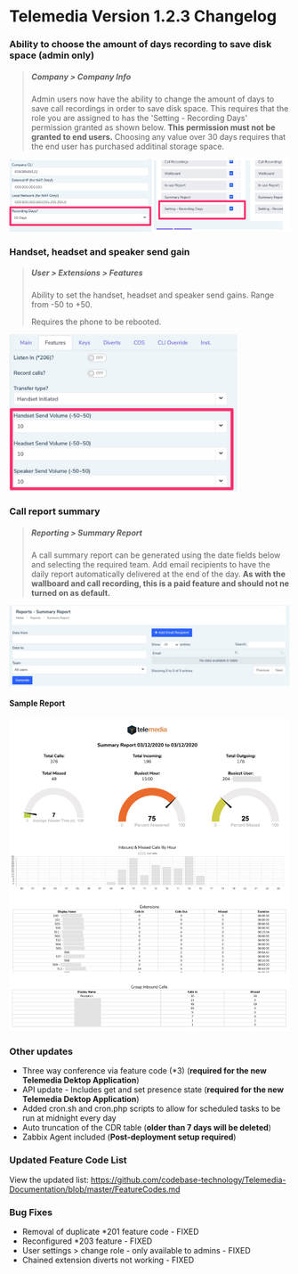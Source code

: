 # Telemedia Version 1.2.3 Changelog



### Ability to choose the amount of days recording to save disk space (admin only)

> ##### Company > Company Info
>
> Admin users now have the ability to change the amount of days to save call recordings in order to save disk space.  This requires that the role you are assigned to has the 'Setting - Recording Days' permission granted as shown below.  **This permission must not be granted to end users.** Choosing any value over 30 days requires that the end user has purchased additinal storage space.

![re-provision](https://github.com/codebase-technology/Telemedia-Documentation/raw/master/1.2.3/images/recording_role.jpg)



### Handset, headset and speaker send gain

> ##### User > Extensions > Features
>
> Ability to set the handset, headset and speaker send gains. Range from -50 to +50.
>
> Requires the phone to be rebooted.

<img src="https://github.com/codebase-technology/Telemedia-Documentation/raw/master/1.2.3/images/gain.jpg" alt="re-provision" style="zoom:40%;" /> 



### Call report summary

> ##### Reporting > Summary Report
>
> A call summary report can be generated using the date fields below and selecting the required team.  Add email recipients to have the daily report automatically delivered at the end of the day. **As with the wallboard and call recording, this is a paid feature and should not ne turned on as default.**

<img src="https://github.com/codebase-technology/Telemedia-Documentation/raw/master/1.2.3/images/report.jpg"/>

#### Sample Report

<img src="https://github.com/codebase-technology/Telemedia-Documentation/raw/master/1.2.3/images/sample.jpg"/>



### Other updates

- Three way conference via feature code (*3) (**required for the new Telemedia Dektop Application**)
- API update - Includes get and set presence state (**required for the new Telemedia Dektop Application**)
- Added cron.sh and cron.php scripts to allow for scheduled tasks to be run at midnight every day
- Auto truncation of the CDR table (**older than 7 days will be deleted**)
- Zabbix Agent included (**Post-deployment setup required**)



### Updated Feature Code List

View the updated list: https://github.com/codebase-technology/Telemedia-Documentation/blob/master/FeatureCodes.md



### Bug Fixes

- Removal of duplicate *201 feature code - FIXED
- Reconfigured *203 feature - FIXED
- User settings > change role - only available to admins - FIXED
- Chained extension diverts not working - FIXED
